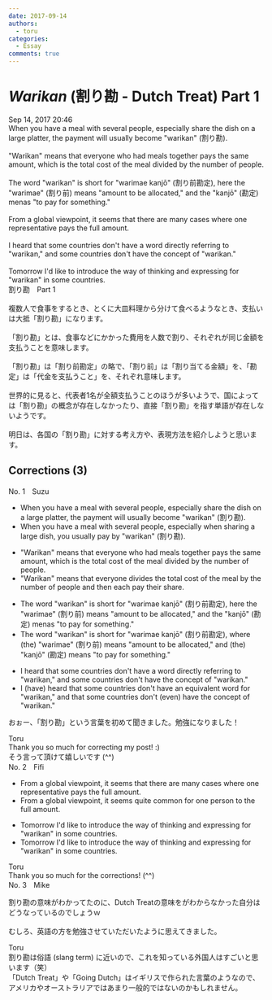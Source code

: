 ```yaml
---
date: 2017-09-14
authors:
  - toru
categories:
  - Essay
comments: true
---
```


# <strong><em>Warikan</strong></em> (割り勘 - Dutch Treat) Part 1
<div class="date">Sep 14, 2017 20:46</div>
<div id="post"><div id="body_show_ori">
When you have a meal with several people, especially share the dish on a large platter, the payment will usually become "warikan" (割り勘).<br/><br/>"Warikan" means that everyone who had meals together pays the same amount, which is the total cost of the meal divided by the number of people.<br/><br/>The word "warikan" is short for "warimae kanjō" (割り前勘定), here the "warimae" (割り前) means "amount to be allocated," and the "kanjō" (勘定) menas "to pay for something."<br/><br/>From a global viewpoint, it seems that there are many cases where one representative pays the full amount.<br/><br/>I heard that some countries don't have a word directly referring to "warikan," and some countries don't have the concept of "warikan."<br/><br/>Tomorrow I'd like to introduce the way of thinking and expressing for "warikan" in some countries.
</div></div>

<!-- more -->

<div id="post_ja"><div id="body_show_mo">
割り勘　Part 1<br/><br/>複数人で食事をするとき、とくに大皿料理から分けて食べるようなとき、支払いは大抵「割り勘」になります。<br/><br/>「割り勘」とは、食事などにかかった費用を人数で割り、それぞれが同じ金額を支払うことを意味します。<br/><br/>「割り勘」は「割り前勘定」の略で、「割り前」は「割り当てる金額」を、「勘定」は「代金を支払うこと」を、それぞれ意味します。<br/><br/>世界的に見ると、代表者1名が全額支払うことのほうが多いようで、国によっては「割り勘」の概念が存在しなかったり、直接「割り勘」を指す単語が存在しないようです。<br/><br/>明日は、各国の「割り勘」に対する考え方や、表現方法を紹介しようと思います。
</div></div>

## Corrections (3)
<div id="block"><div class="first_name"> No. 1　<span class="just_name">Suzu</span></div><div id="block2">
<ul class="correction_field">
<li class="incorrect">When you have a meal with several people, especially share the dish on a large platter, the payment will usually become "warikan" (割り勘).</li>
<li class="corrected correct">
When you have a meal with several people, especially when sharing a large dish, you usually pay by "warikan" (割り勘).
</li>
</ul>
<ul class="correction_field">
<li class="incorrect">"Warikan" means that everyone who had meals together pays the same amount, which is the total cost of the meal divided by the number of people.</li>
<li class="corrected correct">
"Warikan" means that everyone divides the total cost of the meal by the number of people and then each pay their share.
</li>
</ul>
<ul class="correction_field">
<li class="incorrect">The word "warikan" is short for "warimae kanjō" (割り前勘定), here the "warimae" (割り前) means "amount to be allocated," and the "kanjō" (勘定) menas "to pay for something."</li>
<li class="corrected correct">
The word "warikan" is short for "warimae kanjō" (割り前勘定), <span class="f_red">where</span> (the) "warimae" (割り前) means "amount to be allocated," and (the) "kanjō" (勘定) <span class="f_red">means</span> "to pay for something."
</li>
</ul>
<ul class="correction_field">
<li class="incorrect">I heard that some countries don't have a word directly referring to "warikan," and some countries don't have the concept of "warikan."</li>
<li class="corrected correct">
I (have) heard that some countries don't have <span class="f_red">an equivalent word for </span>"warikan," and <span class="f_red">that</span> some countries don't (even) have the concept of "warikan."
</li>
</ul>
<p class="comment_small">
 おぉー、「割り勘」という言葉を初めて聞きました。勉強になりました！
</p>

</div><div class="name"><span class="just_name">Toru</span><br>
Thank you so much for correcting my post! :)<br/>そう言って頂けて嬉しいです (^^)
</div>
</div>
<div id="block"><div class="first_name"> No. 2　<span class="just_name">Fifi</span></div><div id="block2">
<ul class="correction_field">
<li class="incorrect">From a global viewpoint, it seems that there are many cases where one representative pays the full amount.</li>
<li class="corrected correct">
From a global viewpoint, <span class="f_blue">it seems quite common for one person to</span> the full amount.
</li>
</ul>
<ul class="correction_field">
<li class="incorrect">Tomorrow I'd like to introduce the way of thinking and expressing for "warikan" in some countries.</li>
<li class="corrected correct">
Tomorrow I'd like to introduce the way of thinking and expressing<span class="f_red"><span class="sline"> for</span></span> "warikan" in some countries.
</li>
</ul>
</div><div class="name"><span class="just_name">Toru</span><br>
Thank you so much for the corrections! (^^)
</div>
</div>
<div id="block"><div class="first_name"> No. 3　<span class="just_name">Mike</span></div><div id="block2">
<p class="comment_small">
 割り勘の意味がわかってたのに、Dutch Treatの意味をがわからなかった自分はどうなっているのでしょうｗ
 <br/>
 <br/>
 むしろ、英語の方を勉強させていただいたように思えてきました。
</p>

</div><div class="name"><span class="just_name">Toru</span><br>
割り勘は俗語 (slang term) に近いので、これを知っている外国人はすごいと思います（笑）<br/>「Dutch Treat」や「Going Dutch」はイギリスで作られた言葉のようなので、アメリカやオーストラリアではあまり一般的ではないのかもしれません。
</div>
</div>
